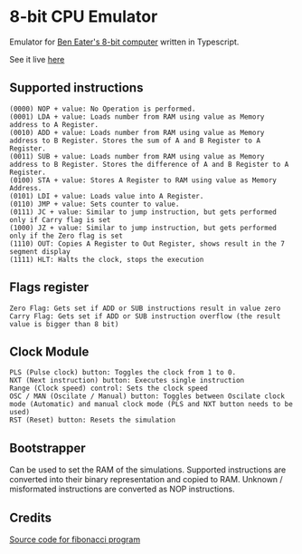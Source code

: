 # 8-bit CPU Emulator
Emulator for [Ben Eater's 8-bit computer](https://www.youtube.com/playlist?list=PLowKtXNTBypGqImE405J2565dvjafglHU)
written in Typescript.

See it live [here](https://addamichal.github.io/8-bit-cpu-emulator/)

## Supported instructions
```
(0000) NOP + value: No Operation is performed.
(0001) LDA + value: Loads number from RAM using value as Memory address to A Register.
(0010) ADD + value: Loads number from RAM using value as Memory address to B Register. Stores the sum of A and B Register to A Register.
(0011) SUB + value: Loads number from RAM using value as Memory address to B Register. Stores the difference of A and B Register to A Register.
(0100) STA + value: Stores A Register to RAM using value as Memory Address.
(0101) LDI + value: Loads value into A Register.
(0110) JMP + value: Sets counter to value.
(0111) JC + value: Similar to jump instruction, but gets performed only if Carry flag is set
(1000) JZ + value: Similar to jump instruction, but gets performed only if the Zero flag is set
(1110) OUT: Copies A Register to Out Register, shows result in the 7 segment display
(1111) HLT: Halts the clock, stops the execution
```

## Flags register
```
Zero Flag: Gets set if ADD or SUB instructions result in value zero
Carry Flag: Gets set if ADD or SUB instruction overflow (the result value is bigger than 8 bit)
```

## Clock Module
```
PLS (Pulse clock) button: Toggles the clock from 1 to 0.
NXT (Next instruction) button: Executes single instruction
Range (Clock speed) control: Sets the clock speed
OSC / MAN (Oscilate / Manual) button: Toggles between Oscilate clock mode (Automatic) and manual clock mode (PLS and NXT button needs to be used)
RST (Reset) button: Resets the simulation
```

## Bootstrapper
Can be used to set the RAM of the simulations. Supported instructions are converted into their binary representation and copied to RAM. Unknown / misformated instructions are converted as NOP instructions.

## Credits
[Source code for fibonacci program](https://theshamblog.com/programs-and-more-commands-for-the-ben-eater-8-bit-breadboard-computer/)